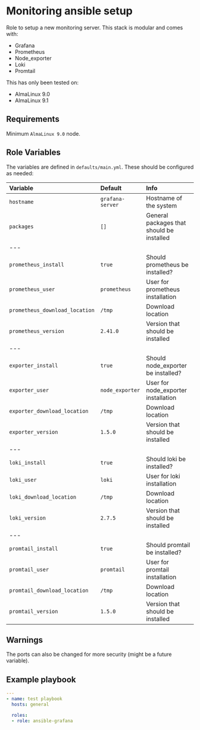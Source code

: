 # Monitoring ansible setup

Role to setup a new monitoring server. This stack is modular and comes with:

- Grafana
- Prometheus
- Node_exporter
- Loki
- Promtail

This has only been tested on:

- AlmaLinux 9.0
- AlmaLinux 9.1

## Requirements

Minimum `AlmaLinux 9.0` node.

## Role Variables

The variables are defined in `defaults/main.yml`. These should be configured as needed:

| Variable | Default | Info |
| :------- | :------ | :--- |
| `hostname`                      | `grafana-server` | Hostname of the system                            |
| `packages`                      | `[]`             | General packages that should be installed         |
| ---      |         |      |
| `prometheus_install`            | `true`           | Should prometheus be installed?                   |
| `prometheus_user`               | `prometheus`     | User for prometheus installation                  |
| `prometheus_download_location`  | `/tmp`           | Download location                                 |
| `prometheus_version`            | `2.41.0`         | Version that should be installed                  |
| ---      |         |      |
| `exporter_install`              | `true`           | Should node_exporter be installed?                |
| `exporter_user`                 | `node_exporter`  | User for node_exporter installation               |
| `exporter_download_location`    | `/tmp`           | Download location                                 |
| `exporter_version`              | `1.5.0`          | Version that should be installed                  |
| ---      |         |            |
| `loki_install`                  | `true`           | Should loki be installed?                         |
| `loki_user`                     | `loki`           | User for loki installation                        |
| `loki_download_location`        | `/tmp`           | Download location                                 |
| `loki_version`                  | `2.7.5`          | Version that should be installed                  |
| ---      |         |      |
| `promtail_install`              | `true`           | Should promtail be installed?                     |
| `promtail_user`                 | `promtail`       | User for promtail installation                    |
| `promtail_download_location`    | `/tmp`           | Download location                                 |
| `promtail_version`              | `1.5.0`          | Version that should be installed                  |

## Warnings

The ports can also be changed for more security (might be a future variable).

## Example playbook

```yml
---
- name: test playbook
  hosts: general

  roles:
  - role: ansible-grafana
```
